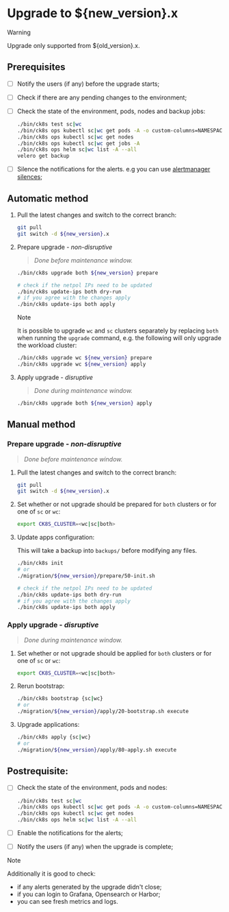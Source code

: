 # Upgrade to ${new_version}.x

> [!WARNING]
> Upgrade only supported from ${old_version}.x.

<!--
Notice to developers on writing migration steps:

- Migration steps:
  - are written per minor version and placed in a subdirectory of the migration directory with the name `vX.Y/`,
  - are written to be idempotent and usable no matter which patch version you are upgrading from and to,
  - are documented in this document to be able to run them manually,
  - are divided into prepare and apply steps:
    - Prepare steps:
      - are placed in the `prepare/` directory,
      - may **only** modify the configuration of the environment,
      - may **not** modify the state of the environment,
      - steps are run in order of their names use two digit prefixes.
    - Apply steps:
      - are placed in the `apply/` directory,
      - may **only** modify the state of the environment,
      - may **not** modify the configuration of the environment,
      - are run in order of their names use two digit prefixes,
      - are run with the argument `execute` on upgrade and should return 1 on failure and 2 on successful internal rollback,
      - are rerun with the argument `rollback` on execute failure and should return 1 on failure.

For prepare the init step is given.
For apply the bootstrap and the apply steps are given, it is expected that releases upgraded in custom steps are excluded from the apply step.

Upgrades of components that are dependent on each other should be done within the same snippet to easily manage the upgrade to a working state and to be able to rollback to a working state.

Steps should use the `scripts/migration/lib.sh` which will provide helper functions, see the file for available helper functions.
This script expects the `ROOT` environment variable to be set pointing to the root of the repository.
As with all scripts in this repository `CK8S_CONFIG_PATH` is expected to be set.
-->

## Prerequisites

- [ ] Notify the users (if any) before the upgrade starts;
- [ ] Check if there are any pending changes to the environment;
- [ ] Check the state of the environment, pods, nodes and backup jobs:

    ```bash
    ./bin/ck8s test sc|wc
    ./bin/ck8s ops kubectl sc|wc get pods -A -o custom-columns=NAMESPACE:metadata.namespace,POD:metadata.name,READY-false:status.containerStatuses[*].ready,REASON:status.containerStatuses[*].state.terminated.reason | grep false | grep -v Completed
    ./bin/ck8s ops kubectl sc|wc get nodes
    ./bin/ck8s ops kubectl sc|wc get jobs -A
    ./bin/ck8s ops helm sc|wc list -A --all
    velero get backup
    ```

- [ ] Silence the notifications for the alerts. e.g you can use [alertmanager silences](https://prometheus.io/docs/alerting/latest/alertmanager/#silences);

## Automatic method

1. Pull the latest changes and switch to the correct branch:

    ```bash
    git pull
    git switch -d ${new_version}.x
    ```

1. Prepare upgrade - *non-disruptive*

    > *Done before maintenance window.*

    ```bash
    ./bin/ck8s upgrade both ${new_version} prepare

    # check if the netpol IPs need to be updated
    ./bin/ck8s update-ips both dry-run
    # if you agree with the changes apply
    ./bin/ck8s update-ips both apply
    ```

    > [!NOTE]
    > It is possible to upgrade `wc` and `sc` clusters separately by replacing `both` when running the `upgrade` command, e.g. the following will only upgrade the workload cluster:
    > ```bash
    > ./bin/ck8s upgrade wc ${new_version} prepare
    > ./bin/ck8s upgrade wc ${new_version} apply
    > ```

1. Apply upgrade - *disruptive*

    > *Done during maintenance window.*

    ```bash
    ./bin/ck8s upgrade both ${new_version} apply
    ```

## Manual method

### Prepare upgrade - *non-disruptive*

> *Done before maintenance window.*

1. Pull the latest changes and switch to the correct branch:

    ```bash
    git pull
    git switch -d ${new_version}.x
    ```

1. Set whether or not upgrade should be prepared for `both` clusters or for one of `sc` or `wc`:

    ```bash
    export CK8S_CLUSTER=<wc|sc|both>
    ```

1. Update apps configuration:

    This will take a backup into `backups/` before modifying any files.

    ```bash
    ./bin/ck8s init
    # or
    ./migration/${new_version}/prepare/50-init.sh

    # check if the netpol IPs need to be updated
    ./bin/ck8s update-ips both dry-run
    # if you agree with the changes apply
    ./bin/ck8s update-ips both apply
    ```

### Apply upgrade - *disruptive*

> *Done during maintenance window.*

1. Set whether or not upgrade should be applied for `both` clusters or for one of `sc` or `wc`:

    ```bash
    export CK8S_CLUSTER=<wc|sc|both>
    ```

1. Rerun bootstrap:

    ```bash
    ./bin/ck8s bootstrap {sc|wc}
    # or
    ./migration/${new_version}/apply/20-bootstrap.sh execute
    ```

1. Upgrade applications:

    ```bash
    ./bin/ck8s apply {sc|wc}
    # or
    ./migration/${new_version}/apply/80-apply.sh execute
    ```

## Postrequisite:

- [ ] Check the state of the environment, pods and nodes:

    ```bash
    ./bin/ck8s test sc|wc
    ./bin/ck8s ops kubectl sc|wc get pods -A -o custom-columns=NAMESPACE:metadata.namespace,POD:metadata.name,READY-false:status.containerStatuses[*].ready,REASON:status.containerStatuses[*].state.terminated.reason | grep false | grep -v Completed
    ./bin/ck8s ops kubectl sc|wc get nodes
    ./bin/ck8s ops helm sc|wc list -A --all
    ```

- [ ] Enable the notifications for the alerts;
- [ ] Notify the users (if any) when the upgrade is complete;

> [!NOTE]
> Additionally it is good to check:
> - if any alerts generated by the upgrade didn't close;
> - if you can login to Grafana, Opensearch or Harbor;
> - you can see fresh metrics and logs.
